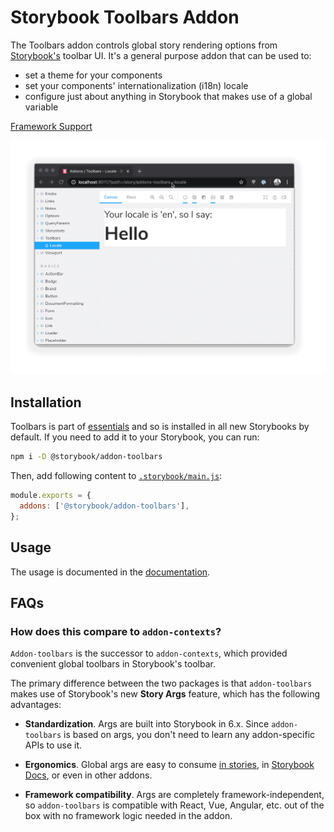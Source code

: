 # Storybook Toolbars Addon

The Toolbars addon controls global story rendering options from [Storybook's](https://storybook.js.org) toolbar UI. It's a general purpose addon that can be used to:

- set a theme for your components
- set your components' internationalization (i18n) locale
- configure just about anything in Storybook that makes use of a global variable

[Framework Support](https://storybook.js.org/docs/react/api/frameworks-feature-support)

![Screenshot](https://raw.githubusercontent.com/storybookjs/storybook/next/addons/toolbars/docs/hero.gif)

## Installation

Toolbars is part of [essentials](https://storybook.js.org/docs/react/essentials/introduction) and so is installed in all new Storybooks by default. If you need to add it to your Storybook, you can run:

```sh
npm i -D @storybook/addon-toolbars
```

Then, add following content to [`.storybook/main.js`](https://storybook.js.org/docs/react/configure/overview#configure-your-storybook-project):

```js
module.exports = {
  addons: ['@storybook/addon-toolbars'],
};
```

## Usage

The usage is documented in the [documentation](https://storybook.js.org/docs/react/essentials/toolbars).

## FAQs

### How does this compare to `addon-contexts`?

`Addon-toolbars` is the successor to `addon-contexts`, which provided convenient global toolbars in Storybook's toolbar.

The primary difference between the two packages is that `addon-toolbars` makes use of Storybook's new **Story Args** feature, which has the following advantages:

- **Standardization**. Args are built into Storybook in 6.x. Since `addon-toolbars` is based on args, you don't need to learn any addon-specific APIs to use it.

- **Ergonomics**. Global args are easy to consume [in stories](#consuming-global-args-from-within-a-story), in [Storybook Docs](https://github.com/storybookjs/storybook/tree/master/addons/docs), or even in other addons.

* **Framework compatibility**. Args are completely framework-independent, so `addon-toolbars` is compatible with React, Vue, Angular, etc. out of the box with no framework logic needed in the addon.
